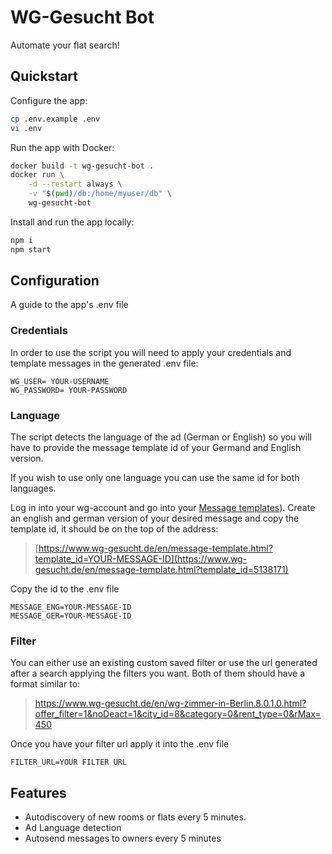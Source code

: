 # WG-Gesucht Bot

Automate your flat search!

## Quickstart

Configure the app:

```bash
cp .env.example .env
vi .env
```

Run the app with Docker:

```bash
docker build -t wg-gesucht-bot .
docker run \
    -d --restart always \
    -v "$(pwd)/db:/home/myuser/db" \
    wg-gesucht-bot
```

Install and run the app locally:

```bash
npm i
npm start
```

## Configuration

A guide to the app's .env file

### Credentials

In order to use the script you will need to apply your credentials and template messages in the generated .env file:

```dotenv
WG_USER= YOUR-USERNAME
WG_PASSWORD= YOUR-PASSWORD
```

### Language

The script detects the language of the ad (German or English) so you will have to provide the message template id of your Germand and English version.

If you wish to use only one language you can use the same id for both languages.

Log in into your wg-account and go into your [Message templates](https://www.wg-gesucht.de/en/mein-wg-gesucht-message-templates.html)). Create an english and german version of your desired message and copy the template id, it should be on the top of the address:

> [https://www.wg-gesucht.de/en/message-template.html?template_id=YOUR-MESSAGE-ID](https://www.wg-gesucht.de/en/message-template.html?template_id=5138171)

Copy the id to the .env file

```dotenv
MESSAGE_ENG=YOUR-MESSAGE-ID
MESSAGE_GER=YOUR-MESSAGE-ID
```

### Filter

You can either use an existing custom saved filter or use the url generated after a search applying the filters you want. Both of them should have a format similar to:

> https://www.wg-gesucht.de/en/wg-zimmer-in-Berlin.8.0.1.0.html?offer_filter=1&noDeact=1&city_id=8&category=0&rent_type=0&rMax=450

Once you have your filter url apply it into the .env file

```dotenv
FILTER_URL=YOUR FILTER URL
```

## Features

- Autodiscovery of new rooms or flats every 5 minutes.
- Ad Language detection
- Autosend messages to owners every 5 minutes
